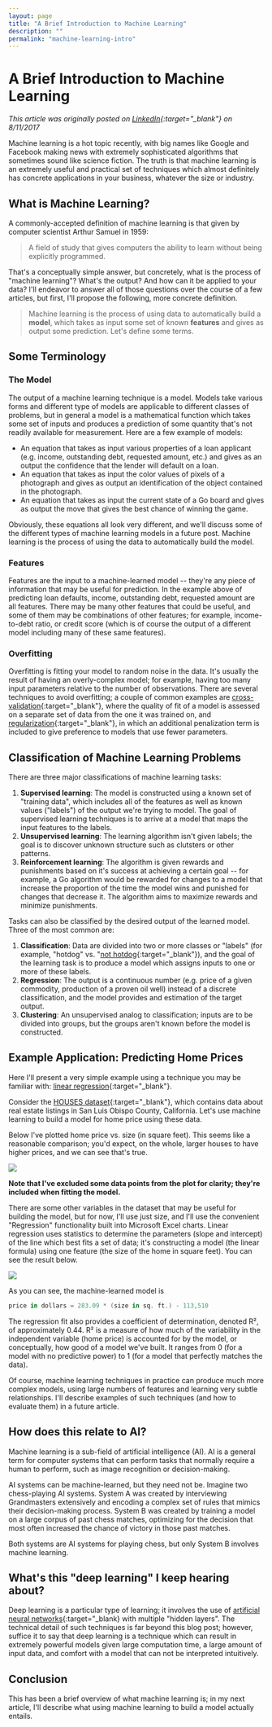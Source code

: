 ```yaml
---
layout: page 
title: "A Brief Introduction to Machine Learning"
description: ""
permalink: "machine-learning-intro"
---
```


# A Brief Introduction to Machine Learning
*This article was originally posted on [LinkedIn](https://www.linkedin.com/pulse/brief-introduction-machine-learning-neal-miller-ph-d-){:target="_blank"} on 8/11/2017*

Machine learning is a hot topic recently, with big names like Google and Facebook making news with extremely sophisticated algorithms that sometimes sound like science fiction. The truth is that machine learning is an extremely useful and practical set of techniques which almost definitely has concrete applications in your business, whatever the size or industry.

## What is Machine Learning?

A commonly-accepted definition of machine learning is that given by computer scientist Arthur Samuel in 1959:

> A field of study that gives computers the ability to learn without being explicitly programmed.

That's a conceptually simple answer, but concretely, what is the process of "machine learning"? What's the output? And how can it be applied to your data? I'll endeavor to answer all of those questions over the course of a few articles, but first, I'll propose the following, more concrete definition.

> Machine learning is the process of using data to automatically build a **model**, which takes as input some set of known **features** and gives as output some prediction.
Let's define some terms.

## Some Terminology

### The Model

The output of a machine learning technique is a model. Models take various forms and different type of models are applicable to different classes of problems, but in general a model is a mathematical function which takes some set of inputs and produces a prediction of some quantity that's not readily available for measurement. Here are a few example of models:

* An equation that takes as input various properties of a loan applicant (e.g. income, outstanding debt, requested amount, etc.) and gives as an output the confidence that the lender will default on a loan.
* An equation that takes as input the color values of pixels of a photograph and gives as output an identification of the object contained in the photograph.
* An equation that takes as input the current state of a Go board and gives as output the move that gives the best chance of winning the game.

Obviously, these equations all look very different, and we'll discuss some of the different types of machine learning models in a future post. Machine learning is the process of using the data to automatically build the model.

### Features

Features are the input to a machine-learned model -- they're any piece of information that may be useful for prediction. In the example above of predicting loan defaults, income, outstanding debt, requested amount are all features. There may be many other features that could be useful, and some of them may be combinations of other features; for example, income-to-debt ratio, or credit score (which is of course the output of a different model including many of these same features).

### Overfitting

Overfitting is fitting your model to random noise in the data. It's usually the result of having an overly-complex model; for example, having too many input parameters relative to the number of observations. There are several techniques to avoid overfitting; a couple of common examples are [cross-validation](https://en.wikipedia.org/wiki/Cross-validation_(statistics)){:target="_blank"}, where the quality of fit of a model is assessed on a separate set of data from the one it was trained on, and [regularization](https://en.wikipedia.org/wiki/Regularization_(mathematics)){:target="_blank"}, in which an additional penalization term is included to give preference to models that use fewer parameters.

## Classification of Machine Learning Problems

There are three major classifications of machine learning tasks:

1. **Supervised learning**: The model is constructed using a known set of "training data", which includes all of the features as well as known values ("labels") of the output we're trying to model. The goal of supervised learning techniques is to arrive at a model that maps the input features to the labels.
2. **Unsupervised learning**: The learning algorithm isn't given labels; the goal is to discover unknown structure such as clutsters or other patterns.
3. **Reinforcement learning**: The algorithm is given rewards and punishments based on it's success at achieving a certain goal -- for example, a Go algorithm would be rewarded for changes to a model that increase the proportion of the time the model wins and punished for changes that decrease it. The algorithm aims to maximize rewards and minimize punishments.

Tasks can also be classified by the desired output of the learned model. Three of the most common are:

1. **Classification**: Data are divided into two or more classes or "labels" (for example, "hotdog" vs. "[not hotdog](https://hackernoon.com/how-hbos-silicon-valley-built-not-hotdog-with-mobile-tensorflow-keras-react-native-ef03260747f3){:target="_blank"}), and the goal of the learning task is to produce a model which assigns inputs to one or more of these labels.
2. **Regression**: The output is a continuous number (e.g. price of a given commodity, production of a proven oil well) instead of a discrete classification, and the model provides and estimation of the target output.
3. **Clustering**: An unsupervised analog to classification; inputs are to be divided into groups, but the groups aren't known before the model is constructed.

## Example Application: Predicting Home Prices

Here I'll present a very simple example using a technique you may be familiar with: [linear regression](https://en.wikipedia.org/wiki/Linear_regression){:target="_blank"}.

Consider the [HOUSES dataset](https://wiki.csc.calpoly.edu/datasets/wiki/Houses){:target="_blank"}, which contains data about real estate listings in San Luis Obispo County, California. Let's use machine learning to build a model for home price using these data.

Below I've plotted home price vs. size (in square feet). This seems like a reasonable comparison; you'd expect, on the whole, larger houses to have higher prices, and we can see that's true.

<img src="assets/images/pricevsarea.png" class="article-image" />

**Note that I've excluded some data points from the plot for clarity; they're included when fitting the model.**

There are some other variables in the dataset that may be useful for building the model, but for now, I'll use just size, and I'll use the convenient "Regression" functionality built into Microsoft Excel charts. Linear regression uses statistics to determine the parameters (slope and intercept) of the line which best fits a set of data; it's constructing a model (the linear formula) using one feature (the size of the home in square feet). You can see the result below.

<img src="assets/images/pricevsareafit.png" class="article-image" />

As you can see, the machine-learned model is

```csharp
price in dollars = 283.09 * (size in sq. ft.) - 113,510
```

The regression fit also provides a coefficient of determination, denoted R², of approximately 0.44. R² is a measure of how much of the variability in the independent variable (home price) is accounted for by the model, or conceptually, how good of a model we've built. It ranges from 0 (for a model with no predictive power) to 1 (for a model that perfectly matches the data).

Of course, machine learning techniques in practice can produce much more complex models, using large numbers of features and learning very subtle relationships. I'll describe examples of such techniques (and how to evaluate them) in a future article.

## How does this relate to AI?

Machine learning is a sub-field of artificial intelligence (AI). AI is a general term for computer systems that can perform tasks that normally require a human to perform, such as image recognition or decision-making.

AI systems can be machine-learned, but they need not be. Imagine two chess-playing AI systems. System A was created by interviewing Grandmasters extensively and encoding a complex set of rules that mimics their decision-making process. System B was created by training a model on a large corpus of past chess matches, optimizing for the decision that most often increased the chance of victory in those past matches.

Both systems are AI systems for playing chess, but only System B involves machine learning.

## What's this "deep learning" I keep hearing about?

Deep learning is a particular type of learning; it involves the use of [artificial neural networks](https://en.wikipedia.org/wiki/Artificial_neural_network){:target="_blank} with multiple "hidden layers". The technical detail of such techniques is far beyond this blog post; however, suffice it to say that deep learning is a technique which can result in extremely powerful models given large computation time, a large amount of input data, and comfort with a model that can not be interpreted intuitively.

## Conclusion

This has been a brief overview of what machine learning is; in my next article, I'll describe what using machine learning to build a model actually entails.